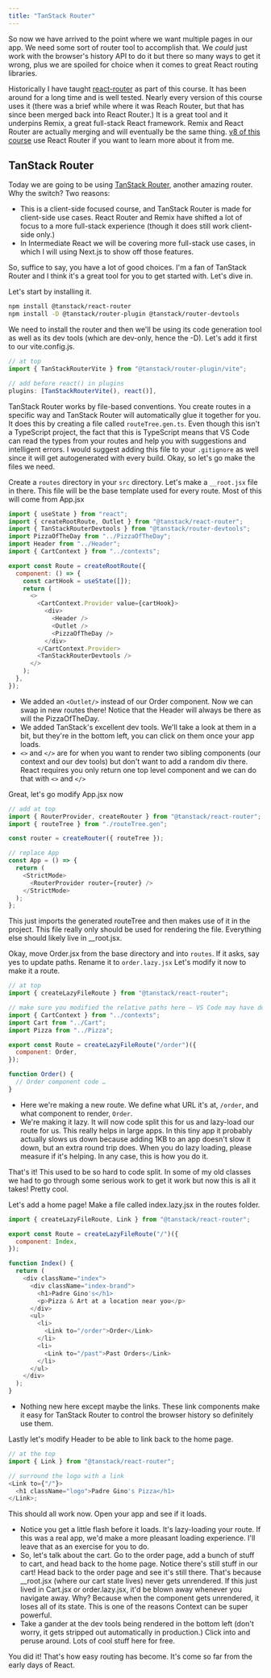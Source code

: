 ```yaml
---
title: "TanStack Router"
---
```


So now we have arrived to the point where we want multiple pages in our app. We need some sort of router tool to accomplish that. We _could_ just work with the browser's history API to do it but there so many ways to get it wrong, plus we are spoiled for choice when it comes to great React routing libraries.

Historically I have taught [react-router][rr] as part of this course. It has been around for a long time and is well tested. Nearly every version of this course uses it (there was a brief while where it was Reach Router, but that has since been merged back into React Router.) It is a great tool and it underpins Remix, a great full-stack React framework. Remix and React Router are actually merging and will eventually be the same thing. [v8 of this course][v8] use React Router if you want to learn more about it from me.

## TanStack Router

Today we are going to be using [TanStack Router][tsr], another amazing router. Why the switch? Two reasons:

- This is a client-side focused course, and TanStack Router is made for client-side use cases. React Router and Remix have shifted a lot of focus to a more full-stack experience (though it does still work client-side only.)
- In Intermediate React we will be covering more full-stack use cases, in which I will using Next.js to show off those features.

So, suffice to say, you have a lot of good choices. I'm a fan of TanStack Router and I think it's a great tool for you to get started with. Let's dive in.

Let's start by installing it.

```bash
npm install @tanstack/react-router
npm install -D @tanstack/router-plugin @tanstack/router-devtools
```

We need to install the router and then we'll be using its code generation tool as well as its dev tools (which are dev-only, hence the -D). Let's add it first to our vite.config.js.

```javascript
// at top
import { TanStackRouterVite } from "@tanstack/router-plugin/vite";

// add before react() in plugins
plugins: [TanStackRouterVite(), react()],
```

TanStack Router works by file-based conventions. You create routes in a specific way and TanStack Router will automatically glue it together for you. It does this by creating a file called `routeTree.gen.ts`. Even though this isn't a TypeScript project, the fact that this is TypeScript means that VS Code can read the types from your routes and help you with suggestions and intelligent errors. I would suggest adding this file to your `.gitignore` as well since it will get autogenerated with every build. Okay, so let's go make the files we need.

Create a `routes` directory in your `src` directory. Let's make a `__root.jsx` file in there. This file will be the base template used for every route. Most of this will come from App.jsx

```javascript
import { useState } from "react";
import { createRootRoute, Outlet } from "@tanstack/react-router";
import { TanStackRouterDevtools } from "@tanstack/router-devtools";
import PizzaOfTheDay from "../PizzaOfTheDay";
import Header from "../Header";
import { CartContext } from "../contexts";

export const Route = createRootRoute({
  component: () => {
    const cartHook = useState([]);
    return (
      <>
        <CartContext.Provider value={cartHook}>
          <div>
            <Header />
            <Outlet />
            <PizzaOfTheDay />
          </div>
        </CartContext.Provider>
        <TanStackRouterDevtools />
      </>
    );
  },
});
```

- We added an `<Outlet/>` instead of our Order component. Now we can swap in new routes there! Notice that the Header will always be there as will the PizzaOfTheDay.
- We added TanStack's excellent dev tools. We'll take a look at them in a bit, but they're in the bottom left, you can click on them once your app loads.
- `<>` and `</>` are for when you want to render two sibling components (our context and our dev tools) but don't want to add a random div there. React requires you only return one top level component and we can do that with `<>` and `</>`

Great, let's go modify App.jsx now

```javascript
// add at top
import { RouterProvider, createRouter } from "@tanstack/react-router";
import { routeTree } from "./routeTree.gen";

const router = createRouter({ routeTree });

// replace App
const App = () => {
  return (
    <StrictMode>
      <RouterProvider router={router} />
    </StrictMode>
  );
};
```

This just imports the generated routeTree and then makes use of it in the project. This file really only should be used for rendering the file. Everything else should likely live in \_\_root.jsx.

Okay, move Order.jsx from the base directory and into `routes`. If it asks, say yes to update paths. Rename it to `order.lazy.jsx` Let's modify it now to make it a route.

```javascript
// at top
import { createLazyFileRoute } from "@tanstack/react-router";

// make sure you modified the relative paths here – VS Code may have done this for you already
import { CartContext } from "../contexts";
import Cart from "../Cart";
import Pizza from "../Pizza";

export const Route = createLazyFileRoute("/order")({
  component: Order,
});

function Order() {
  // Order component code …
}
```

- Here we're making a new route. We define what URL it's at, `/order`, and what component to render, `Order`.
- We're making it lazy. It will now code split this for us and lazy-load our route for us. This really helps in large apps. In this tiny app it probably actually slows us down because adding 1KB to an app doesn't slow it down, but an extra round trip does. When you do lazy loading, please measure if it's helping. In any case, this is how you do it.

That's it! This used to be so hard to code split. In some of my old classes we had to go through some serious work to get it work but now this is all it takes! Pretty cool.

Let's add a home page! Make a file called index.lazy.jsx in the routes folder.

```javascript
import { createLazyFileRoute, Link } from "@tanstack/react-router";

export const Route = createLazyFileRoute("/")({
  component: Index,
});

function Index() {
  return (
    <div className="index">
      <div className="index-brand">
        <h1>Padre Gino's</h1>
        <p>Pizza & Art at a location near you</p>
      </div>
      <ul>
        <li>
          <Link to="/order">Order</Link>
        </li>
        <li>
          <Link to="/past">Past Orders</Link>
        </li>
      </ul>
    </div>
  );
}
```

- Nothing new here except maybe the links. These link components make it easy for TanStack Router to control the browser history so definitely use them.

Lastly let's modify Header to be able to link back to the home page.

```javascript
// at the top
import { Link } from "@tanstack/react-router";

// surround the logo with a link
<Link to={"/"}>
  <h1 className="logo">Padre Gino's Pizza</h1>
</Link>;
```

This should all work now. Open your app and see if it loads.

- Notice you get a little flash before it loads. It's lazy-loading your route. If this was a real app, we'd make a more pleasant loading experience. I'll leave that as an exercise for you to do.
- So, let's talk about the cart. Go to the order page, add a bunch of stuff to cart, and head back to the home page. Notice there's still stuff in our cart! Head back to the order page and see it's still there. That's because \_\_root.jsx (where our cart state lives) never gets unrendered. If this just lived in Cart.jsx or order.lazy.jsx, it'd be blown away whenever you navigate away. Why? Because when the component gets unrendered, it loses all of its state. This is one of the reasons Context can be super powerful.
- Take a gander at the dev tools being rendered in the bottom left (don't worry, it gets stripped out automatically in production.) Click into and peruse around. Lots of cool stuff here for free.

You did it! That's how easy routing has become. It's come so far from the early days of React.

[rr]: https://reactrouter.com/
[v8]: https://react-v8.holt.courses/lessons/react-capabilities/react-router
[tsr]: https://tanstack.com/router/latest
